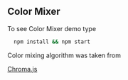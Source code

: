 
## Color Mixer

To see Color Mixer demo type

```bash
  npm install && npm start
```

Color mixing algorithm was taken from 

[Chroma.js](https://gka.github.io/chroma.js/#chroma-mix)
